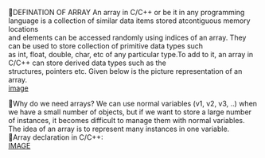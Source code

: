 🔷DEFINATION OF ARRAY
An array in C/C++ or be it in any programming language is a collection of similar data items stored atcontiguous memory locations       
and elements can be accessed randomly using indices of an array. They can be used to store collection of primitive data types such    
as int, float, double, char, etc of any particular type.To add to it, an array in C/C++ can store derived data types such as the    
structures, pointers etc. Given below is the picture representation of an array.    
[image](https://media.geeksforgeeks.org/wp-content/cdn-uploads/gq/2015/05/Arrays.png)   

🔷Why do we need arrays? 
We can use normal variables (v1, v2, v3, ..) when we have a small number of objects, but if we want to store a large number of instances, it becomes difficult to manage them with normal variables. The idea of an array is to represent many instances in one variable.   
 🔷Array declaration in C/C++:   
 [IMAGE](https://media.geeksforgeeks.org/wp-content/cdn-uploads/Array-Declaration-In-C.png)  
